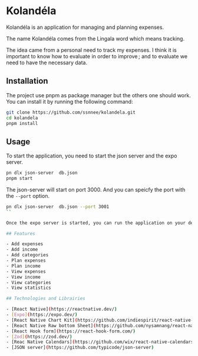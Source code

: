 # Kolandéla

Kolandéla is an application for managing and planning expenses.

The name Kolandéla comes from the Lingala word which means tracking.

The idea came from a personal need to track my expenses. I think it is
important to know how to evaluate in order to improve ; and to evaluate
we need to have the necessary data.

## Installation

The project use pnpm as package manager but the others one should work.
You can install it by running the following command:

```bash
git clone https://github.com/ssnnee/kolandela.git
cd kolandela
pnpm install
```

## Usage

To start the application, you need to start the json server and the expo server.

```bash
pn dlx json-server  db.json
pnpm start
```

The json-server will start on port 3000. And you can speicfy the port with the `--port` option.

```bash
pn dlx json-server  db.json --port 3001
``

Once the expo server is started, you can run the application on your device or on the web.

## Features

- Add expenses
- Add income
- Add categories
- Plan expenses
- Plan income
- View expenses
- View income
- View categories
- View statistics

## Technologies and Librairies

- [React Native](https://reactnative.dev/)
- [Expo](https://expo.dev/)
- [React Native Chart Kit](https://github.com/indiespirit/react-native-chart-kit)
- [React Native Raw bottom Sheet](https://github.com/nysamnang/react-native-raw-bottom-sheet)
- [React Hook form](https://react-hook-form.com/)
- [Zod](https://zod.dev/)
- [Reac Native Calendars](https://github.com/wix/react-native-calendars)
- [JSON server](https://github.com/typicode/json-server)

